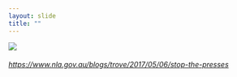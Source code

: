 ```yaml
---
layout: slide
title: ""
---
```



<section>
<a class="stretch" href="https://www.nla.gov.au/blogs/trove/2017/05/06/stop-the-presses"><img class="rotate-right" src="{{ site.baseurl }}/assets/images/bulletin.png"></a>
<h6 class="rotate-right"><a class="external" href="https://www.nla.gov.au/blogs/trove/2017/05/06/stop-the-presses">https://www.nla.gov.au/blogs/trove/2017/05/06/stop-the-presses</a></h6>
</section>